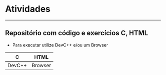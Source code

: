 # Atividades
---
## Repositório com código e exercícios C, HTML
- Para executar utilize DevC++ e/ou um Browser


|C|HTML|
|-|-|
|DevC++|Browser|
